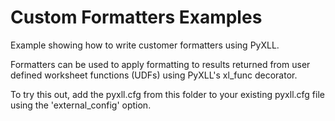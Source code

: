 # Custom Formatters Examples

Example showing how to write customer formatters using PyXLL.

Formatters can be used to apply formatting to results returned
from user defined worksheet functions (UDFs) using PyXLL's
xl_func decorator.

To try this out, add the pyxll.cfg from this folder to your
existing pyxll.cfg file using the 'external_config' option.

